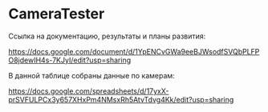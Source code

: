 # CameraTester

Ссылка на документацию, результаты и планы развития:

https://docs.google.com/document/d/1YpENCvGWa9eeBJWsodfSVQbPLFPO8jdewIH4s-7KJyI/edit?usp=sharing

В данной таблице собраны данные по камерам:

https://docs.google.com/spreadsheets/d/17yxX-prSVFULPCx3y657XHxPm4NMsxRh5AtvTdvg4Kk/edit?usp=sharing

